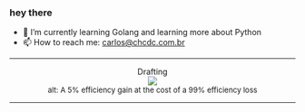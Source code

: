 ### hey there 

- :seedling: I’m currently learning Golang and learning more about Python
- :mailbox: How to reach me: carlos@chcdc.com.br


---


<!-- xkcd -->
<p align="center">Drafting</br><img src=https://imgs.xkcd.com/comics/drafting.png></br><font size =2>alt: A 5% efficiency gain at the cost of a 99% efficiency loss</br></font></p></table></p> 


<!-- xkcd -->
---
